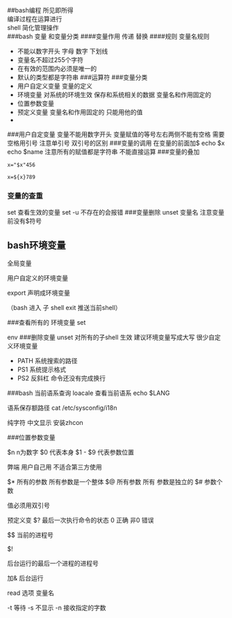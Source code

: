 ##bash编程
所见即所得  
编译过程在运算进行   
shell 简化管理操作   
###bash 变量 和变量分类
####变量作用
	 传递 替换
####规则
变量名规则
- 不能以数字开头 字母 数字 下划线
- 变量名不超过255个字符
- 在有效的范围内必须是唯一的
- 默认的类型都是字符串
###运算符
###变量分类
- 用户自定义变量 变量的定义
- 环境变量  对系统的环境生效 保存和系统相关的数据  变量名和作用固定的
- 位置参数变量
- 预定义变量   变量名和作用固定的  只能用他的值
- 
###用户自定变量
变量不能用数字开头
变量赋值的等号左右两侧不能有空格
需要空格用引号  注意单引号  双引号的区别
###变量的调用
在变量的前面加$
	echo  $x
	echo  $name
注意所有的赋值都是字符串   不能直接运算
###变量的叠加
	
	x="$x"456
	
	x=${x}789
### 变量的查重
set  查看生效的变量
set -u   不存在的会报错 
###变量删除
unset  变量名    注意变量前没有$符号


## bash环境变量
全局变量  

用户自定义的环境变量

export 声明成环境变量


（bash 进入 子 shell   exit 推送当前shell）

###查看所有的 环境变量
set
 
env
###删除变量
unset
对所有的子shell 生效
建议环境变量写成大写
很少自定义环境变量

- PATH  系统搜索的路径
- PS1  系统提示格式
- PS2   反斜杠  命令还没有完成换行

###bash  当前语系查询
loacale  查看当前语系
echo $LANG

语系保存额路径
cat /etc/sysconfig/i18n

纯字符 中文显示   安装zhcon


###位置参数变量

$n  n为数字 $0 代表本身  $1  - $9   代表参数位置

弊端  用户自己用 不适合第三方使用

$*  所有的参数   所有参数是一个整体
$@  所有参数   所有 参数是独立的
$#   参数个数


值必须用双引号



预定义变
$?
最后一次执行命令的状态
0  正确
非0 错误

$$
当前的进程号



$!

后台运行的最后一个进程的进程号


加&  后台运行


read  选项  变量名

-t  等待
-s    不显示
-n  接收指定的字数
